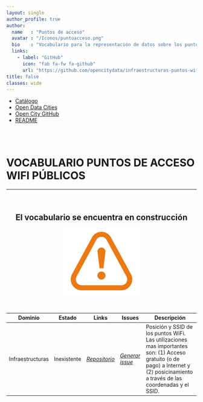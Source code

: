 ```yaml
---
layout: single
author_profile: true 
author:
  name   : "Puntos de acceso"
  avatar : "/Iconos/puntoacceso.png"
  bio    : "Vocabulario para la representación de datos sobre los puntos de acceso WIFI públicos."
  links:
    - label: "GitHub"
      icon: "fab fa-fw fa-github"
      url: "https://github.com/opencitydata/infraestructuras-puntos-wifi"
title: false
classes: wide
---
```

<head>
 <link href="/FEMPTFG/stylesheet.css" rel="stylesheet"/>
  
  <nav class="style-4">
<ul class="menu-4">
	<li class="current"><a href="https://fempcatalogo.github.io/FEMPTFG/" data-hover="Catálogo">Catálogo</a></li>
	<li class="left"><a href="http://vocab.linkeddata.es/datosabiertos/" data-hover="Open Data Cities">Open Data Cities</a></li>
	<li class="left"><a href="https://github.com/opencitydata/" data-hover="Open City GitHub">Open City GitHub</a></li>
	<li class="left"><a href="https://github.com/opencitydata/infraestructuras-puntos-wifi/blob/master/README.md" data-hover="README">README</a></li>
</ul>
	</nav>
	<br><br>
  
</head>

<div id="bodyid">

<h1> VOCABULARIO PUNTOS DE ACCESO WIFI PÚBLICOS </h1>
</div>
  
---

&nbsp;
 
<h2 float="right" align="center"> El vocabulario se encuentra en construcción </h2>

<p float="right" align="center">   
<img src="img/constrA.png" alt="Construction" width="200"/>
</p>

&nbsp; &nbsp;

  
  
| Dominio |  Estado  |   Links   |   Issues   |   Descripción   | 
| -------- | -------- | --------- | ---------- | --------------- |
| Infraestructuras | Inexistente | *[Repositorio](https://github.com/opencitydata/infraestructuras-puntos-wifi)*  |  *[Generar issue](https://github.com/opencitydata/infraestructuras-puntos-wifi/issues)*   | Posición y SSID de los puntos WiFi. Las utilizaciones mas importantes son: (1) Acceso gratuito (o de pago) a Internet y (2) posicinamiento a través de las coordenadas y el SSID.  |  
 
 
  

 
&nbsp;




